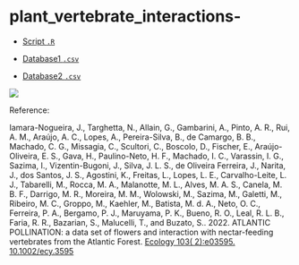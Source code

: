 # plant_vertebrate_interactions-



- [Script `.R`](https://github.com/fblpalmeira/plant_vertebrate_interactions/blob/main/30daychallenge_day4.R)

- [Database1 `.csv`](https://github.com/fblpalmeira/plant_vertebrate_interactions/blob/main/ATLANTIC-floverint_int.csv)
- [Database2 `.csv`](https://github.com/fblpalmeira/plant_vertebrate_interactions/blob/main/ATLANTIC-floverint_int.csv)

<img src="jaguar_foodweb.gif">

Reference: 

Iamara-Nogueira, J., Targhetta, N., Allain, G., Gambarini, A., Pinto, A. R., Rui, A. M., Araújo, A. C., Lopes, A., Pereira-Silva, B., de Camargo, B. B., Machado, C. G., Missagia, C., Scultori, C., Boscolo, D., Fischer, E., Araújo-Oliveira, E. S., Gava, H., Paulino-Neto, H. F., Machado, I. C., Varassin, I. G., Sazima, I., Vizentin-Bugoni, J., Silva, J. L. S., de Oliveira Ferreira, J., Narita, J., dos Santos, J. S., Agostini, K., Freitas, L., Lopes, L. E., Carvalho-Leite, L. J., Tabarelli, M., Rocca, M. A., Malanotte, M. L., Alves, M. A. S., Canela, M. B. F., Darrigo, M. R., Moreira, M. M., Wolowski, M., Sazima, M., Galetti, M., Ribeiro, M. C., Groppo, M., Kaehler, M., Batista, M. d. A., Neto, O. C., Ferreira, P. A., Bergamo, P. J., Maruyama, P. K., Bueno, R. O., Leal, R. L. B., Faria, R. R., Bazarian, S., Malucelli, T., and Buzato, S.. 2022. ATLANTIC POLLINATION: a data set of flowers and interaction with nectar-feeding vertebrates from the Atlantic Forest. [Ecology 103( 2):e03595. 10.1002/ecy.3595](https://doi.org/10.1002/ecy.3595)
